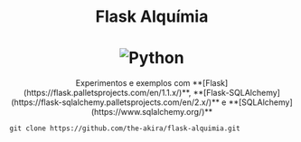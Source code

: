 <h1 align="center">Flask Alquímia</h1>

<h1 align="center">
    <img alt="Python" title="Flask-Alquímia" src="https://i.imgur.com/mrjV2ru.png"> </br>
</h1>

<p align="center">
	Experimentos e exemplos com **[Flask](https://flask.palletsprojects.com/en/1.1.x/)**, **[Flask-SQLAlchemy](https://flask-sqlalchemy.palletsprojects.com/en/2.x/)** e **[SQLAlchemy](https://www.sqlalchemy.org/)**
</p>

```
git clone https://github.com/the-akira/flask-alquimia.git
```
